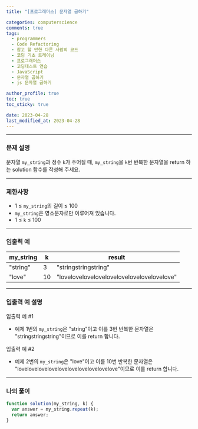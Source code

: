 ```yaml
---
title: "[프로그래머스] 문자열 곱하기"

categories: computerscience
comments: true
tags:
  - programmers
  - Code Refactoring
  - 참고 할 만한 다른 사람의 코드
  - 코딩 기초 트레이닝
  - 프로그래머스
  - 코딩테스트 연습
  - JavaScript
  - 문자열 곱하기
  - js 문자열 곱하기

author_profile: true
toc: true
toc_sticky: true

date: 2023-04-28
last_modified_at: 2023-04-28
---
```


---

### 문제 설명

문자열 `my_string`과 정수 `k`가 주어질 때, `my_string`을 `k`번 반복한 문자열을 return 하는 solution 함수를 작성해 주세요.

---

### 제한사항

- 1 ≤ `my_string`의 길이 ≤ 100
- `my_string`은 영소문자로만 이루어져 있습니다.
- 1 ≤ `k` ≤ 100

---

### 입출력 예

| my_string | k   | result                                     |
| --------- | --- | ------------------------------------------ |
| "string"  | 3   | "stringstringstring"                       |
| "love"    | 10  | "lovelovelovelovelovelovelovelovelovelove" |

---

### **입출력 예 설명**

입출력 예 #1

- 예제 1번의 `my_string`은 "string"이고 이를 3번 반복한 문자열은 "stringstringstring"이므로 이를 return 합니다.

입출력 예 #2

- 예제 2번의 `my_string`은 "love"이고 이를 10번 반복한 문자열은 "lovelovelovelovelovelovelovelovelovelove"이므로 이를 return 합니다.

---

### 나의 풀이

```jsx
function solution(my_string, k) {
  var answer = my_string.repeat(k);
  return answer;
}
```
